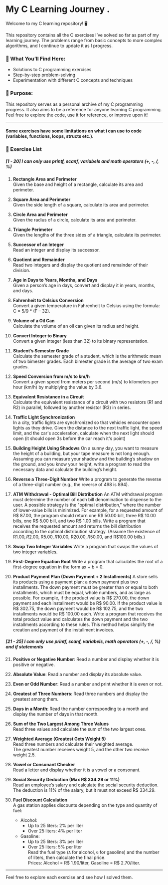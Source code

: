 # My C Learning Journey  .

Welcome to my C learning repository! 🖥️  

This repository contains all the C exercises I’ve solved so far as part of my learning journey. The problems range from basic concepts to more complex algorithms, and I continue to update it as I progress.

### 🔹 What You’ll Find Here:  
- Solutions to C programming exercises  
- Step-by-step problem-solving  
- Experimentation with different C concepts and techniques  

### 🚀 Purpose:  
This repository serves as a personal archive of my C programming progress. It also aims to be a reference for anyone learning C programming. Feel free to explore the code, use it for reference, or improve upon it!

---

#### Some exercises have some limitations on what i can use to code (variables, functions, loops, structs etc.). 

### 📝 Exercise List

##### \[1 - 20] I can only use printf, scanf, variabels and math operators (+, -, /, %)

1. **Rectangle Area and Perimeter**  
   Given the base and height of a rectangle, calculate its area and perimeter.  

2. **Square Area and Perimeter**  
   Given the side length of a square, calculate its area and perimeter.  

3. **Circle Area and Perimeter**  
   Given the radius of a circle, calculate its area and perimeter.  

4. **Triangle Perimeter**  
   Given the lengths of the three sides of a triangle, calculate its perimeter.  

5. **Successor of an Integer**  
   Read an integer and display its successor.  

6. **Quotient and Remainder**  
   Read two integers and display the quotient and remainder of their division.  

7. **Age in Days to Years, Months, and Days**  
   Given a person’s age in days, convert and display it in years, months, and days.  

8. **Fahrenheit to Celsius Conversion**  
   Convert a given temperature in Fahrenheit to Celsius using the formula: C = 5/9 * (F – 32).  

9. **Volume of a Oil Can**  
   Calculate the volume of an oil can given its radius and height.  

10. **Convert Integer to Binary**  
    Convert a given integer (less than 32) to its binary representation.  

11. **Student’s Semester Grade**  
    Calculate the semester grade of a student, which is the arithmetic mean of two bimester grades. Each bimester grade is the average of two exam grades.  

12. **Speed Conversion from m/s to km/h**  
    Convert a given speed from meters per second (m/s) to kilometers per hour (km/h) by multiplying the value by 3.6.  

13. **Equivalent Resistance in a Circuit**  
    Calculate the equivalent resistance of a circuit with two resistors (R1 and R2) in parallel, followed by another resistor (R3) in series.  

14. **Traffic Light Synchronization**  
    In a city, traffic lights are synchronized so that vehicles encounter open lights as they drive. Given the distance to the next traffic light, the speed limit, and the car's acceleration, calculate when the next light should open (it should open 3s before the car reach it's point)

15. **Building Height Using Shadows**
On a sunny day, you want to measure the height of a building, but your tape measure is not long enough. Assuming you can measure your shadow and the building’s shadow on the ground, and you know your height, write a program to read the necessary data and calculate the building’s height.

16. **Reverse a Three-Digit Number**
Write a program to generate the reverse of a three-digit number (e.g., the reverse of 498 is 894).

17. **ATM Withdrawal - Optimal Bill Distribution**
An ATM withdrawal program must determine the number of each bill denomination to dispense to the user. A possible strategy is the "optimal distribution," where the number of lower-value bills is minimized. For example, for a requested amount of R$ 87.00, the program should return one R$ 50.00 bill, three R$ 10.00 bills, one R$ 5.00 bill, and two R$ 1.00 bills. Write a program that receives the requested amount and returns the bill distribution according to the optimal distribution strategy. (Assume the existence of R$1.00, R$2.00, R$5.00, R$10.00, R$20.00, R$50.00, and R$100.00 bills.)

18. **Swap Two Integer Variables**
Write a program that swaps the values of two integer variables.

19. **First-Degree Equation Root**
Write a program that calculates the root of a first-degree equation in the form ax + b = 0.

20. **Product Payment Plan (Down Payment + 2 Installments)**
A store sells its products using a payment plan: a down payment plus two installments. The down payment must be greater than or equal to both installments, which must be equal, whole numbers, and as large as possible.
For example, if the product value is R$ 270.00, the down payment and each installment would be R$ 90.00. If the product value is R$ 302.75, the down payment would be R$ 102.75, and the two installments would be R$ 100.00 each.
Write a program that receives the total product value and calculates the down payment and the two installments according to these rules. This method helps simplify the creation and payment of the installment invoices.

##### \[21 - 25] I can only use printf, scanf, variabels, math operators (+, -, /, %) and if statements

21. **Positive or Negative Number**:
     Read a number and display whether it is positive or negative.

22. **Absolute Value**:
    Read a number and display its absolute value.

23. **Even or Odd Number**:
    Read a number and print whether it is even or not.

24. **Greatest of Three Numbers**:
    Read three numbers and display the greatest among them.

25. **Days in a Month**:
    Read the number corresponding to a month and display the number of days in that month.

26. **Sum of the Two Largest Among Three Values**  
    Read three values and calculate the sum of the two largest ones.  

27. **Weighted Average (Greatest Gets Weight 5)**  
    Read three numbers and calculate their weighted average.  
    The greatest number receives weight 5, and the other two receive weight 2.5.  

28. **Vowel or Consonant Checker**  
    Read a letter and display whether it is a vowel or a consonant.  

29. **Social Security Deduction (Max R$ 334.29 or 11%)**  
    Read an employee’s salary and calculate the social security deduction.  
    The deduction is 11% of the salary, but it must not exceed R$ 334.29.  

30. **Fuel Discount Calculation**  
    A gas station applies discounts depending on the type and quantity of fuel:  
    - Alcohol:  
      - Up to 25 liters: 2% per liter  
      - Over 25 liters: 4% per liter  
    - Gasoline:  
      - Up to 25 liters: 3% per liter  
      - Over 25 liters: 5% per liter  
    Read the fuel type (`A` for alcohol, `G` for gasoline) and the number of liters, then calculate the final price.  
    Prices: Alcohol = R$ 1.90/liter, Gasoline = R$ 2.70/liter.  
---

Feel free to explore each exercise and see how I solved them. 

